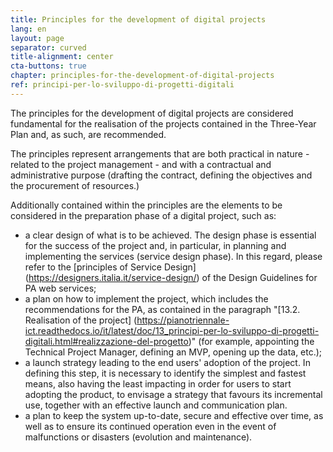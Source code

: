 ```yaml
---
title: Principles for the development of digital projects
lang: en
layout: page
separator: curved
title-alignment: center
cta-buttons: true
chapter: principles-for-the-development-of-digital-projects
ref: principi-per-lo-sviluppo-di-progetti-digitali
---
```

The principles for the development of digital projects are considered fundamental for the realisation of the projects contained in the Three-Year Plan and, as such, are recommended.

The principles represent arrangements that are both practical in nature - related to the project management - and with a contractual and administrative purpose (drafting the contract, defining the objectives and the procurement of resources.)

Additionally contained within the principles are the elements to be considered in the preparation phase of a digital project, such as: 
- a clear design of what is to be achieved. The design phase is essential for the success of the project and, in particular, in planning and implementing the services (service design phase). In this regard, please refer to the [principles of Service Design] (https://designers.italia.it/service-design/) of the Design Guidelines for PA web services; 
- a plan on how to implement the project, which includes the recommendations for the PA, as contained in the paragraph &quot;[13.2. Realisation of the project] (https://pianotriennale-ict.readthedocs.io/it/latest/doc/13_principi-per-lo-sviluppo-di-progetti-digitali.html#realizzazione-del-progetto)&quot; (for example, appointing the Technical Project Manager, defining an MVP, opening up the data, etc.); 
- a launch strategy leading to the end users&#39; adoption of the project. In defining this step, it is necessary to identify the simplest and fastest means, also having the least impacting in order for users to start adopting the product, to envisage a strategy that favours its incremental use, together with an effective launch and communication plan.
- a plan to keep the system up-to-date, secure and effective over time, as well as to ensure its continued operation even in the event of malfunctions or disasters (evolution and maintenance).
